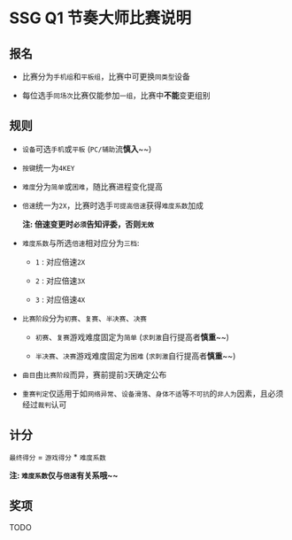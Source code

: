 SSG Q1 节奏大师比赛说明
====

## 报名

+ 比赛分为`手机组`和`平板组`，比赛中可更换`同类型`设备

+ 每位选手`同场次`比赛仅能参加`一组`，比赛中**不能**变更组别

## 规则

+ `设备`可选`手机`或`平板` (`PC/辅助`流**慎入**~~)

+ `按键`统一为`4KEY`

+ `难度`分为`简单`或`困难`，随比赛进程变化提高

+ `倍速`统一为`2X`，比赛时选手`可提高倍速`获得`难度系数`加成

    **注: 倍速变更时`必须`告知评委，否则`无效`**

+ `难度系数`与所选`倍速`相对应分为`三档`:

    + `1` : 对应倍速`2X`

    + `2` : 对应倍速`3X`

    + `3` : 对应倍速`4X`

+ `比赛阶段`分为`初赛`、`复赛`、`半决赛`、`决赛`

    + `初赛`、`复赛`游戏难度固定为`简单` (`求刺激`自行提高者**慎重**~~)

    + `半决赛`、`决赛`游戏难度固定为`困难` (`求刺激`自行提高者**慎重**~~)

+ `曲目`由`比赛阶段`而异，赛前提前`3`天确定公布

+ `重赛判定`仅适用于如`网络异常`、`设备滑落`、`身体不适`等`不可抗`的`非人为`因素，且必须经过`裁判`认可

## 计分

`最终得分` = `游戏得分` * `难度系数`

**注: `难度系数`仅与`倍速`有关系哦~~** 

## 奖项

TODO


